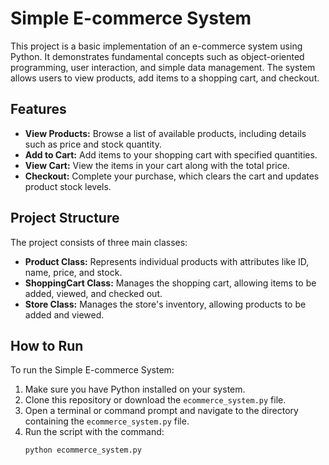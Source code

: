 # Simple E-commerce System

This project is a basic implementation of an e-commerce system using Python. It demonstrates fundamental concepts such as object-oriented programming, user interaction, and simple data management. The system allows users to view products, add items to a shopping cart, and checkout.

## Features

- **View Products:** Browse a list of available products, including details such as price and stock quantity.
- **Add to Cart:** Add items to your shopping cart with specified quantities.
- **View Cart:** View the items in your cart along with the total price.
- **Checkout:** Complete your purchase, which clears the cart and updates product stock levels.

## Project Structure

The project consists of three main classes:

- **Product Class:** Represents individual products with attributes like ID, name, price, and stock.
- **ShoppingCart Class:** Manages the shopping cart, allowing items to be added, viewed, and checked out.
- **Store Class:** Manages the store's inventory, allowing products to be added and viewed.

## How to Run

To run the Simple E-commerce System:

1. Make sure you have Python installed on your system.
2. Clone this repository or download the `ecommerce_system.py` file.
3. Open a terminal or command prompt and navigate to the directory containing the `ecommerce_system.py` file.
4. Run the script with the command:
   ```bash
   python ecommerce_system.py

